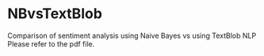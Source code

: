 # NBvsTextBlob
Comparison of sentiment analysis using Naive Bayes vs using TextBlob NLP
Please refer to the pdf file.
